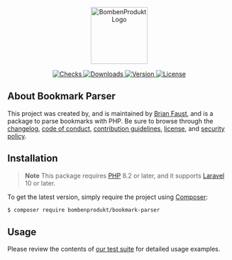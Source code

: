 <p align="center">
    <a href="https://bombenprodukt.com" target="_blank">
        <img src="https://raw.githubusercontent.com/faustbrian/assets/main/logo-text.svg" width="128" alt="BombenProdukt Logo" />
    </a>
</p>

<p align="center">
    <a href="https://github.com/faustbrian/bookmark-parser/actions">
        <img src="https://badge.sh/github/check-runs/BombenProdukt/bookmark-parser" alt="Checks" />
    </a>
    <a href="https://packagist.org/packages/bombenprodukt/bookmark-parser">
        <img src="https://badge.sh/packagist/downloads/BombenProdukt/bookmark-parser" alt="Downloads" />
    </a>
    <a href="https://packagist.org/packages/bombenprodukt/bookmark-parser">
        <img src="https://badge.sh/packagist/version/BombenProdukt/bookmark-parser" alt="Version" />
    </a>
    <a href="https://packagist.org/packages/bombenprodukt/bookmark-parser">
        <img src="https://badge.sh/packagist/license/BombenProdukt/bookmark-parser" alt="License" />
    </a>
</p>

## About Bookmark Parser

This project was created by, and is maintained by [Brian Faust](https://github.com/faustbrian), and is a package to parse bookmarks with PHP. Be sure to browse through the [changelog](CHANGELOG.md), [code of conduct](.github/CODE_OF_CONDUCT.md), [contribution guidelines](.github/CONTRIBUTING.md), [license](LICENSE), and [security policy](.github/SECURITY.md).

## Installation

> **Note**
> This package requires [PHP](https://www.php.net/) 8.2 or later, and it supports [Laravel](https://laravel.com/) 10 or later.

To get the latest version, simply require the project using [Composer](https://getcomposer.org/):

```bash
$ composer require bombenprodukt/bookmark-parser
```

## Usage

Please review the contents of [our test suite](/tests) for detailed usage examples.
